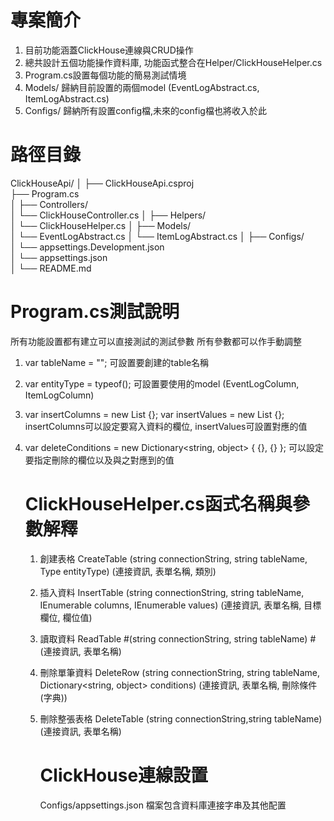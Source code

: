 # 專案簡介
1. 目前功能涵蓋ClickHouse連線與CRUD操作
2. 總共設計五個功能操作資料庫, 功能函式整合在Helper/ClickHouseHelper.cs
3. Program.cs設置每個功能的簡易測試情境
4. Models/ 歸納目前設置的兩個model (EventLogAbstract.cs, ItemLogAbstract.cs)
5. Configs/ 歸納所有設置config檔,未來的config檔也將收入於此


# 路徑目錄
ClickHouseApi/
│
├── ClickHouseApi.csproj          
├── Program.cs                   
│
├── Controllers/                 
│   └── ClickHouseController.cs
│
├── Helpers/                      
│   └── ClickHouseHelper.cs
│
├── Models/                      
│   └── EventLogAbstract.cs
│   └── ItemLogAbstract.cs
│
├── Configs/                      
│   └── appsettings.Development.json          
│   └── appsettings.json         
│
└── README.md     


# Program.cs測試說明
所有功能設置都有建立可以直接測試的測試參數
所有參數都可以作手動調整

1. var tableName = ""; 可設置要創建的table名稱

2. var entityType = typeof(); 可設置要使用的model (EventLogColumn, ItemLogColumn)

3. var insertColumns = new List<string> {};
   var insertValues = new List<object> {};
   insertColumns可以設定要寫入資料的欄位, insertValues可設置對應的值

4. var deleteConditions = new Dictionary<string, object>
    {
        {},
        {}
    };
    可以設定要指定刪除的欄位以及與之對應到的值
           

# ClickHouseHelper.cs函式名稱與參數解釋

1. 創建表格 CreateTable 
(string connectionString, string tableName, Type entityType)
(連接資訊, 表單名稱, 類別)

2. 插入資料 InsertTable 
(string connectionString, string tableName, IEnumerable<string> columns, IEnumerable<object> values)
(連接資訊, 表單名稱, 目標欄位, 欄位值)

3. 讀取資料 ReadTable 
#(string connectionString, string tableName)
#(連接資訊, 表單名稱)

4. 刪除單筆資料 DeleteRow 
(string connectionString, string tableName, Dictionary<string, object> conditions)
(連接資訊, 表單名稱, 刪除條件(字典))

5. 刪除整張表格 DeleteTable 
(string connectionString,string tableName)
(連接資訊, 表單名稱)


# ClickHouse連線設置
Configs/appsettings.json 檔案包含資料庫連接字串及其他配置

